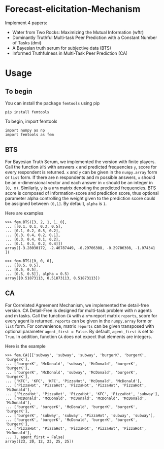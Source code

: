 # Forecast-elicitation-Mechanism

Implement 4 papers:

- Water from Two Rocks: Maximizing the Mutual Information (wftr)
- Dominantly Truthful Multi-task Peer Prediction with a Constant Number of Tasks (dmi)
- A Bayesian truth serum for subjective data (BTS)
- Informed Truthfulness in Multi-Task Peer Prediction (CA)

# Usage

## To begin
You can install the package `femtools` using pip

	pip install femtools
	
To begin, import femtools

	import numpy as np
	import femtools as fem

## BTS
For Bayesian Truth Serum, we implemented the version with finite players. Call the function `BTS` with answers `x` and predicted frequencies `y`, score for every respondent is returned. `x` and `y` can be given in the `numpy.array` form or `list` form. If there are n respondents and m possible answers, `x` should be an n-dimensional vector and  each answer in `x` should be an integer in `[0, m)`. Similarly, `y` is a `n*m` matrix denoting the predicted frequencies. BTS score is composed of information-score and prediction score, thus optional parameter alpha controlling the weight given to the prediction score could be assigned between `(0,1]`. By default, `alpha` is `1`.

Here are examples

	>>> fem.BTS([3, 2, 1, 1, 0],
	... [[0.1, 0.1, 0.3, 0.5],
	... [0.1, 0.2, 0.5, 0.2],
	... [0.3, 0.4, 0.2, 0.1],
	... [0.3, 0.4, 0.1, 0.2],
	... [0.1, 0.3, 0.2, 0.4]])
	array([-3.28030172, -2.40787449, -0.29706308, -0.29706308, -1.074341  ])

	>>> fem.BTS([0, 0, 0],
	... [[0.5, 0.5],
	... [0.5, 0.5],
	... [0.5, 0.5]], alpha = 0.5)
	array([0.51873113, 0.51873113, 0.51873113])

## CA
For Correlated Agreement Mechanism, we implemented the detail-free version. CA Detail-Free is designed for multi-task problem with n agents and m tasks. Call the function `CA` with a `n*m` report matrix `reports`, score for every agent is returned. `reports` can be given in the `numpy.array` form or `list` form. For convenience, matrix `reports` can be given transposed with optional parameter `agent_first = False`. By default, `agent_first` is set to `True`. In addition, function `CA` does not expect that elements are integers.

Here is the example

	>>> fem.CA([['subway', 'subway', 'subway', 'burgerK', 'burgerK', 'burgerK'],
	... ['burgerK', 'McDonald', 'subway', 'McDonald', 'burgerK', 'burgerK'],
	... ['burgerK', 'McDonald', 'subway', 'McDonald', 'burgerK', 'burgerK'],
	... ['KFC', 'KFC', 'KFC', 'PizzaHot', 'McDonald', 'McDonald'],
	... ['PizzaHot', 'PizzaHot', 'PizzaHot', 'PizzaHot', 'PizzaHot', 'McDonald'],
	... ['PizzaHot', 'PizzaHot', 'PizzaHot', 'KFC', 'PizzaHot', 'subway'],
	... ['McDonald', 'McDonald', 'McDonald', 'McDonald', 'McDonald', 'McDonald'],
	... ['burgerK', 'burgerK', 'McDonald', 'burgerK', 'burgerK', 'burgerK'],
	... ['burgerK', 'subway', 'subway', 'PizzaHot', 'subway', 'subway'],
	... ['burgerK', 'burgerK', 'McDonald', 'burgerK', 'burgerK', 'burgerK'],
	... ['PizzaHot', 'PizzaHot', 'PizzaHot', 'PizzaHot', 'PizzaHot', 'McDonald'],
	... ], agent_first = False)
	array([23, 20, 12, 23, 25, 25])

